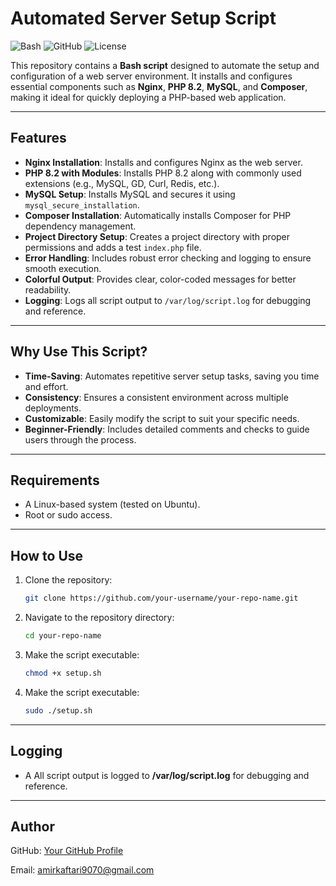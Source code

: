 # Automated Server Setup Script

![Bash](https://img.shields.io/badge/Language-Bash-green)
![GitHub](https://img.shields.io/badge/Platform-Linux-blue)
![License](https://img.shields.io/badge/License-MIT-orange)

This repository contains a **Bash script** designed to automate the setup and configuration of a web server environment. It installs and configures essential components such as **Nginx**, **PHP 8.2**, **MySQL**, and **Composer**, making it ideal for quickly deploying a PHP-based web application.

---

## Features

- **Nginx Installation**: Installs and configures Nginx as the web server.
- **PHP 8.2 with Modules**: Installs PHP 8.2 along with commonly used extensions (e.g., MySQL, GD, Curl, Redis, etc.).
- **MySQL Setup**: Installs MySQL and secures it using `mysql_secure_installation`.
- **Composer Installation**: Automatically installs Composer for PHP dependency management.
- **Project Directory Setup**: Creates a project directory with proper permissions and adds a test `index.php` file.
- **Error Handling**: Includes robust error checking and logging to ensure smooth execution.
- **Colorful Output**: Provides clear, color-coded messages for better readability.
- **Logging**: Logs all script output to `/var/log/script.log` for debugging and reference.

---

## Why Use This Script?

- **Time-Saving**: Automates repetitive server setup tasks, saving you time and effort.
- **Consistency**: Ensures a consistent environment across multiple deployments.
- **Customizable**: Easily modify the script to suit your specific needs.
- **Beginner-Friendly**: Includes detailed comments and checks to guide users through the process.

---

## Requirements

- A Linux-based system (tested on Ubuntu).
- Root or sudo access.

---

## How to Use

1. Clone the repository:
   ```bash
   git clone https://github.com/your-username/your-repo-name.git

2. Navigate to the repository directory:
   ```bash
   cd your-repo-name
3. Make the script executable:
   ```bash
   chmod +x setup.sh
4. Make the script executable:
   ```bash
   sudo ./setup.sh

---

## Logging

- A All script output is logged to **/var/log/script.log** for debugging and reference.

---

## Author

GitHub: [Your GitHub Profile](https://github.com/AmirKaftari)

Email: amirkaftari9070@gmail.com
